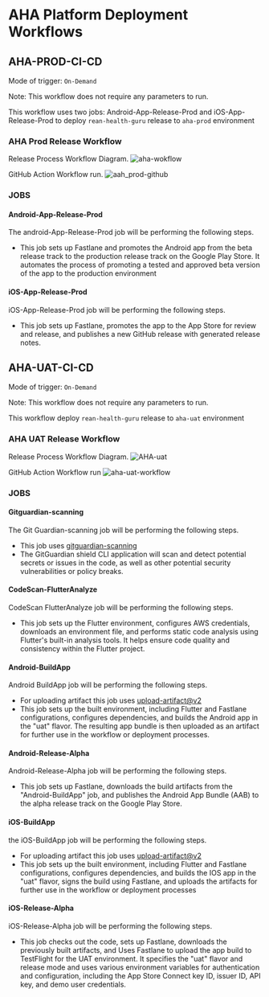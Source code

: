 # AHA Platform Deployment Workflows

## AHA-PROD-CI-CD
Mode of trigger: ```On-Demand```

Note: This workflow does not require any parameters to run.

This workflow uses two jobs: Android-App-Release-Prod and iOS-App-Release-Prod to deploy ```rean-health-guru``` release to ```aha-prod``` environment

### AHA Prod Release Workflow

Release Process Workflow Diagram.
![aha-wokflow](https://github.com/REAN-Foundation/rean-health-guru-app/blob/feature/flow_documentation/res/images/release_docs_images/aha_prod_workflow.png?raw=true)

GitHub Action Workflow run.
![aah_prod-github](https://github.com/REAN-Foundation/rean-health-guru-app/blob/feature/flow_documentation/res/images/release_docs_images/aha_prod_githubjob.png?raw=true)

### JOBS

#### Android-App-Release-Prod

The android-App-Release-Prod job will be performing the following steps.

* This job sets up Fastlane and promotes the Android app from the beta release track to the production release track on the Google Play Store. It automates the process of promoting a tested and approved beta version of the app to the production environment

#### iOS-App-Release-Prod

iOS-App-Release-Prod job will be performing the following steps.

* This job sets up Fastlane, promotes the app to the App Store for review and release, and publishes a new GitHub release with generated release notes. 


## AHA-UAT-CI-CD
Mode of trigger: ```On-Demand```

Note: This workflow does not require any parameters to run.

This workflow deploy ```rean-health-guru``` release to ```aha-uat``` environment

### AHA UAT Release Workflow

Release Process Workflow Diagram.
![AHA-uat](https://github.com/REAN-Foundation/rean-health-guru-app/blob/feature/flow_documentation/res/images/release_docs_images/aha_uat_workflow.png?raw=true)

GitHub Action Workflow run
![aha-uat-workflow](https://github.com/REAN-Foundation/rean-health-guru-app/blob/feature/flow_documentation/res/images/release_docs_images/aha_uat_githubjob.png?raw=true)

### JOBS

#### Gitguardian-scanning

The Git Guardian-scanning job will be performing the following steps.

* This job uses [gitguardian-scanning](https://github.com/GitGuardian/ggshield-action)
* The GitGuardian shield CLI application will scan and detect potential secrets or issues in the code, as well as other potential security vulnerabilities or policy breaks.

#### CodeScan-FlutterAnalyze

CodeScan FlutterAnalyze job will be performing the following steps.

* This job sets up the Flutter environment, configures AWS credentials, downloads an environment file, and performs static code analysis using Flutter's built-in analysis tools. It helps ensure code quality and consistency within the Flutter project.


#### Android-BuildApp

Android BuildApp job will be performing the following steps.

* For uploading artifact this job uses [upload-artifact@v2](https://github.com/marketplace/actions/upload-a-build-artifact)
* This job sets up the built environment, including Flutter and Fastlane configurations, configures dependencies, and builds the Android app in the "uat" flavor. The resulting app bundle is then uploaded as an artifact for further use in the workflow or deployment processes.


#### Android-Release-Alpha

Android-Release-Alpha job will be performing the following steps.

* This job sets up Fastlane, downloads the build artifacts from the "Android-BuildApp" job, and publishes the Android App Bundle (AAB) to the alpha release track on the Google Play Store.


#### iOS-BuildApp

the iOS-BuildApp job will be performing the following steps.

* For uploading artifact this job uses [upload-artifact@v2](https://github.com/marketplace/actions/upload-a-build-artifact)
* This job sets up the built environment, including Flutter and Fastlane configurations, configures dependencies, and builds the IOS app in the "uat" flavor, signs the build using Fastlane, and uploads the artifacts for further use in the workflow or deployment processes


#### iOS-Release-Alpha

iOS-Release-Alpha job will be performing the following steps.

* This job checks out the code, sets up Fastlane, downloads the previously built artifacts, and Uses Fastlane to upload the app build to TestFlight for the UAT environment. It specifies the "uat" flavor and release mode and uses various environment variables for authentication and configuration, including the App Store Connect key ID, issuer ID, API key, and demo user credentials.

